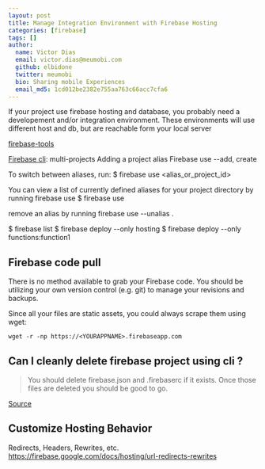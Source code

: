```yaml
---
layout: post
title: Manage Integration Environment with Firebase Hosting
categories: [firebase]
tags: []
author:
  name: Victor Dias
  email: victor.dias@meumobi.com
  github: elbidone
  twitter: meumobi
  bio: Sharing mobile Experiences
  email_md5: 1cd012be2382e755aa763c66acc7cfa6
---
```


If your project use firebase hosting and database, you probably need a developement and/or integration environment. These environments will use different host and db, but are reachable form your local server 

[firebase-tools](https://www.npmjs.com/package/firebase-tools)

[Firebase cli](https://firebase.google.com/docs/cli/): multi-projects
Adding a project alias
Firebase use --add, create

To switch between aliases, run:
$ firebase use <alias_or_project_id>

You can view a list of currently defined aliases for your project directory by running firebase use
$ firebase use


remove an alias by running firebase use --unalias <alias>.

$ firebase list
$ firebase deploy --only hosting
$ firebase deploy --only functions:function1

## Firebase code pull

There is no method available to grab your Firebase code. You should be utilizing your own version control (e.g. git) to manage your revisions and backups.

Since all your files are static assets, you could always scrape them using wget:

`wget -r -np https://<YOURAPPNAME>.firebaseapp.com`
	
	
## Can I cleanly delete firebase project using cli ?
> You should delete firebase.json and .firebaserc if it exists. Once those files are deleted you should be good to go.

[Source](https://stackoverflow.com/a/43057069)

## Customize Hosting Behavior
 
 Redirects, Headers, Rewrites, etc.
 https://firebase.google.com/docs/hosting/url-redirects-rewrites